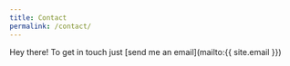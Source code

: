 ```yaml
---
title: Contact
permalink: /contact/
---
```


Hey there! To get in touch just [send me an email](mailto:{{ site.email }})